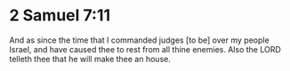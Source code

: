 # 2 Samuel 7:11

And as since the time that I commanded judges [to be] over my people Israel, and have caused thee to rest from all thine enemies. Also the LORD telleth thee that he will make thee an house.